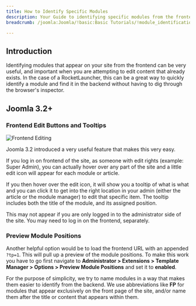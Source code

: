 ```yaml
---
title: How to Identify Specific Modules
description: Your Guide to identifying specific modules from the frontend of Joomla
breadcrumb: /joomla:Joomla/!basic:Basic Tutorials/!module_identification:Module Identification

---
```


Introduction
-----

Identifying modules that appear on your site from the frontend can be very useful, and important when you are attempting to edit content that already exists. In the case of a RocketLauncher, this can be a great way to quickly identify a module and find it in the backend without having to dig through the browser's inspector.

Joomla 3.2+
-----

### Frontend Edit Buttons and Tooltips

![Frontend Editing](assets/id_1.jpeg)

Joomla 3.2 introduced a very useful feature that makes this very easy.

If you log in on frontend of the site, as someone with edit rights (example: Super Admin), you can actually hover over any part of the site and a little edit icon will appear for each module or article. 

If you then hover over the edit icon, it will show you a tooltip of what is what and you can click it to get into the right location in your admin (either the article or the module manager) to edit that specific item. The tooltip includes both the title of the module, and its assigned position.

This may not appear if you are only logged in to the administrator side of the site. You may need to log in on the frontend, separately.

### Preview Module Positions

Another helpful option would be to load the frontend URL with an appended `?tp=1`. This will pull up a preview of the module positions. To make this work you have to go first navigate to **Administrator > Extensions > Template Manager > Options > Preview Module Positions** and set it to **enabled**.

For the purpose of simplicity, we try to name modules in a way that makes them easier to identify from the backend. We use abbreviations like **FP** for modules that appear exclusively on the front page of the site, and/or name them after the title or content that appears within them.

